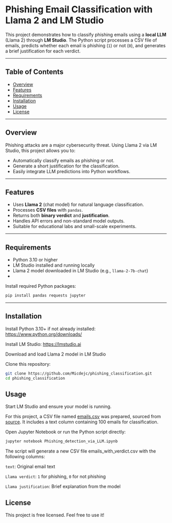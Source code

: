 # Phishing Email Classification with Llama 2 and LM Studio

This project demonstrates how to classify phishing emails using a **local LLM** (Llama 2) through **LM Studio**. The Python script processes a CSV file of emails, predicts whether each email is phishing (`1`) or not (`0`), and generates a brief justification for each verdict.

---

## **Table of Contents**

- [Overview](#overview)  
- [Features](#features)  
- [Requirements](#requirements)  
- [Installation](#installation)  
- [Usage](#usage)  
- [License](#license)  

---

## **Overview**

Phishing attacks are a major cybersecurity threat. Using Llama 2 via LM Studio, this project allows you to:

- Automatically classify emails as phishing or not.  
- Generate a short justification for the classification.  
- Easily integrate LLM predictions into Python workflows.

---

## **Features**

- Uses **Llama 2** (chat model) for natural language classification.  
- Processes **CSV files** with `pandas`.  
- Returns both **binary verdict** and **justification**.  
- Handles API errors and non-standard model outputs.  
- Suitable for educational labs and small-scale experiments.

---

## **Requirements**

- Python 3.10 or higher  
- LM Studio installed and running locally  
- Llama 2 model downloaded in LM Studio (e.g., `llama-2-7b-chat`)
- 
Install required Python packages:

```bash
pip install pandas requests jupyter
```

---

## **Installation**

Install Python 3.10+ if not already installed: https://www.python.org/downloads/

Install LM Studio: https://lmstudio.ai

Download and load Llama 2 model in LM Studio

Clone this repository:

```bash
git clone https://github.com/Micdejc/phishing_classification.git
cd phishing_classification
```

## **Usage**

Start LM Studio and ensure your model is running.

For this project, a CSV file named [emails.csv](https://github.com/Micdejc/phishing_classification/blob/main/emails.csv) was prepared, sourced from [source](https://github.com/sadat1971/Phishing_Email/blob/main/Data/curated_set.csv). It includes a text column containing 100 emails for classification.

Open Jupyter Notebook or run the Python script directly:

```bash
jupyter notebook Phishing_detection_via_LLM.ipynb
```

The script will generate a new CSV file emails_with_verdict.csv with the following columns:

`text`: Original email text

`Llama verdict`: `1` for phishing, `0` for not phishing

`Llama justification`: Brief explanation from the model

## **License**

This project is free licensed. Feel free to use it!
